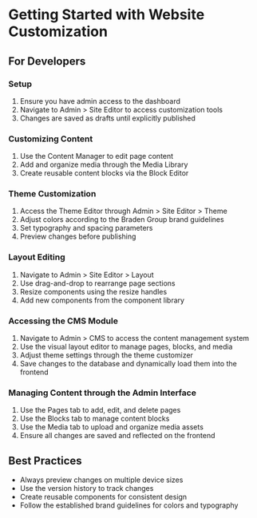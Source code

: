 # Getting Started with Website Customization

## For Developers

### Setup
1. Ensure you have admin access to the dashboard
2. Navigate to Admin > Site Editor to access customization tools
3. Changes are saved as drafts until explicitly published

### Customizing Content
1. Use the Content Manager to edit page content
2. Add and organize media through the Media Library
3. Create reusable content blocks via the Block Editor

### Theme Customization
1. Access the Theme Editor through Admin > Site Editor > Theme
2. Adjust colors according to the Braden Group brand guidelines
3. Set typography and spacing parameters
4. Preview changes before publishing

### Layout Editing
1. Navigate to Admin > Site Editor > Layout
2. Use drag-and-drop to rearrange page sections
3. Resize components using the resize handles
4. Add new components from the component library

### Accessing the CMS Module
1. Navigate to Admin > CMS to access the content management system
2. Use the visual layout editor to manage pages, blocks, and media
3. Adjust theme settings through the theme customizer
4. Save changes to the database and dynamically load them into the frontend

### Managing Content through the Admin Interface
1. Use the Pages tab to add, edit, and delete pages
2. Use the Blocks tab to manage content blocks
3. Use the Media tab to upload and organize media assets
4. Ensure all changes are saved and reflected on the frontend

## Best Practices
- Always preview changes on multiple device sizes
- Use the version history to track changes
- Create reusable components for consistent design
- Follow the established brand guidelines for colors and typography
